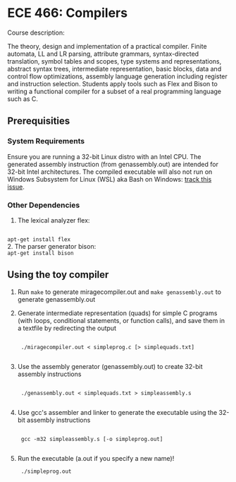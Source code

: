 # ECE 466: Compilers
Course description:

The theory, design and implementation of a practical compiler. Finite automata, LL and LR parsing, attribute grammars, syntax-directed translation, symbol tables and scopes, type systems and representations, abstract syntax trees, intermediate representation, basic blocks, data and control flow optimizations, assembly language generation including register and instruction selection. Students apply tools such as Flex and Bison to writing a functional compiler for a subset of a real programming language such as C.

## Prerequisities
### System Requirements
Ensure you are running a 32-bit Linux distro with an Intel CPU. The generated assembly instruction (from genassembly.out) are intended for 32-bit Intel architectures. The compiled executable will also not run on Windows Subsystem for Linux (WSL) aka Bash on Windows: [track this issue](https://github.com/Microsoft/WSL/issues/390).


### Other Dependencies
1. The lexical analyzer flex:
<code>
apt-get install flex
</code>
2. The parser generator bison:
<code>
apt-get install bison
</code>


## Using the toy compiler
1. Run <code>make</code> to generate miragecompiler.out and <code>make genassembly.out</code> to generate genassembly.out
2. Generate intermediate representation (quads) for simple C programs (with loops, conditional statements, or function calls), and save them in a textfile by redirecting the output

    <code>
    ./miragecompiler.out < simpleprog.c [> simplequads.txt]
    </code>
3. Use the assembly generator (genassembly.out) to create 32-bit assembly instructions

    <code>
    ./genassembly.out < simplequads.txt > simpleassembly.s
    </code>
4. Use gcc's assembler and linker to generate the executable using the 32-bit assembly instructions

    <code>
    gcc -m32 simpleassembly.s [-o simpleprog.out]
    </code>
5. Run the executable (a.out if you specify a new name)!

    <code> ./simpleprog.out
    </code>

